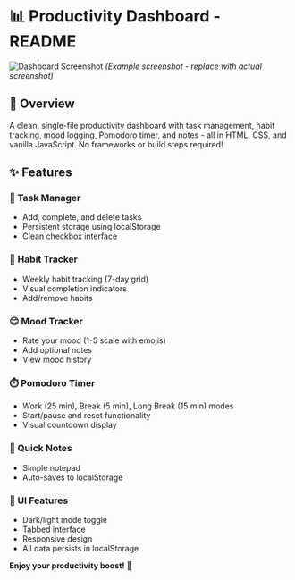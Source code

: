 # 📊 Productivity Dashboard - README

![Dashboard Screenshot](https://i.imgur.com/JQ8w0Ej.png) *(Example screenshot - replace with actual screenshot)*

## 🌟 Overview

A clean, single-file productivity dashboard with task management, habit tracking, mood logging, Pomodoro timer, and notes - all in HTML, CSS, and vanilla JavaScript. No frameworks or build steps required!

## ✨ Features

### 📝 Task Manager
- Add, complete, and delete tasks
- Persistent storage using localStorage
- Clean checkbox interface

### 🔄 Habit Tracker
- Weekly habit tracking (7-day grid)
- Visual completion indicators
- Add/remove habits

### 😊 Mood Tracker
- Rate your mood (1-5 scale with emojis)
- Add optional notes
- View mood history

### ⏱️ Pomodoro Timer
- Work (25 min), Break (5 min), Long Break (15 min) modes
- Start/pause and reset functionality
- Visual countdown display

### 📓 Quick Notes
- Simple notepad
- Auto-saves to localStorage

### 🎨 UI Features
- Dark/light mode toggle
- Tabbed interface
- Responsive design
- All data persists in localStorage



**Enjoy your productivity boost!** 🚀
